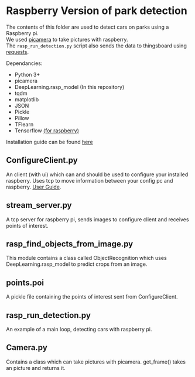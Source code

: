 
# Raspberry Version of park detection

The contents of this folder are used to detect cars on parks using a Raspberry pi.    
We used [picamera](https://picamera.readthedocs.io/en/release-1.13/) to take pictures with raspberry.    
The `rasp_run_detection.py` script also sends the data to thingsboard using [requests](http://docs.python-requests.org/en/master/).   

Dependancies:    
 * Python 3+   
 * picamera 
 * DeepLearning.rasp_model (In this repository)   
 * tqdm   
 * matplotlib   
 * JSON   
 * Pickle   
 * Pillow   
 * TFlearn   
 * Tensorflow [(for raspberry)](https://github.com/samjabrahams/tensorflow-on-raspberry-pi)   

Installation guide can be found [here](https://github.com/MystiCons/AIScouts/blob/master/README.md)    

## ConfigureClient.py
An client (with ui) which can and should be used to configure your installed raspberry. Uses tcp to move information between your config pc and raspberry. 
[User Guide](https://github.com/MystiCons/AIScouts/wiki/Configure-Client-User-Guide).

## stream_server.py
A tcp server for raspberry pi, sends images to configure client and receives points of interest.

## rasp_find_objects_from_image.py
This module contains a class called ObjectRecognition which uses DeepLearning.rasp_model to predict crops from an image.   

## points.poi 
A pickle file containing the points of interest sent from ConfigureClient.

## rasp_run_detection.py
An example of a main loop, detecting cars with raspberry pi.

## Camera.py
Contains a class which can take pictures with picamera. get_frame() takes an picture and returns it.

